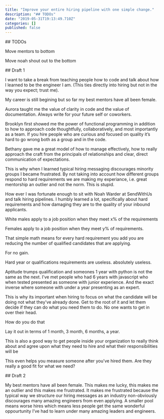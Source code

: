 ```yaml
---
title: "Improve your entire hiring pipeline with one simple change."
description: "## TODOs"
date: "2019-05-31T19:13:49.710Z"
categories: []
published: false
---
```


\## TODOs

Move mentors to bottom

Move noah shout out to the bottom

\## Draft 1

I want to take a break from teaching people how to code and talk about how I learned to be the engineer I am. (This ties directly into hiring but not in the way you expect; trust me).

My career is still begining but so far my best mentors have all been female.

Aurora taught me the value of clarity in code and the value of documentation. Always write for your future self or coworkers.

Brooklyn first showed me the power of functional programming in addition to how to approach code thoughtfully, collaboratively, and most importantly as a team. If you hire people who are curious and focused on quality it’s hard to go wrong both as a group and in the code.

Bethany gave me a great model of how to manage effectively, how to really approach the craft from the principals of relationships and clear, direct communication of expectations.

This is why when I learned typical hiring messaging discourages minority groups I became frustrated. By not taking into account how different groups respond to hard requirements we are making my experiance, i.e. great mentorship an outlier and not the norm. This is stupid.

How ever I was fortunate enough to sit with Noah Warder at SendWithUs and talk hiring pipelines. I humbly learned a lot, specifically about hard requirements and how damaging they are to the quality of your inbound applicants.

White males apply to a job position when they meet x% of the requirements

Females apply to a job position when they meet y% of requirements.

That simple math means for every hard requirement you add you are reducing the number of qualified candidates that are applying.

For no gain.

Hard year or qualifications requirements are useless. absolutely useless.

Aptitude trumps qualification and someones 1 year with python is not the same as the next. I’ve met people who had 6 years with javascript who when tested presented as someone with junior experience. And the exact inverse where someone with under a year presenting as an expert.

This is why its important when hiring to focus on what the candidate will be doing not what they’ve already done. Get to the root of it and let them decide if they can do what you need them to do. No one wants to get in over their head.

How do you do that

Lay it out in terms of 1 month, 3 month, 6 months, a year.

This is also a good way to get people inside your organization to really think about and agree upon what they need to hire and what their responsibilities will be

This even helps you measure someone after you’ve hired them. Are they really a good fit for what we need?

\## Draft 2

My best mentors have all been female. This makes me lucky, this makes me an outlier and this makes me frustrated. It makes me frustrated because the typical way we structure our hiring messages as an industry non-obviously discourages many amazing engineers from even applying. A smaller pool means worse hires which means less people get the same wonderful oppourtunity I’ve had to learn under many amazing leaders and engineers.